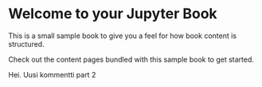 Welcome to your Jupyter Book
============================

This is a small sample book to give you a feel for how book content is
structured.

Check out the content pages bundled with this sample book to get started.

Hei. Uusi kommentti part 2
